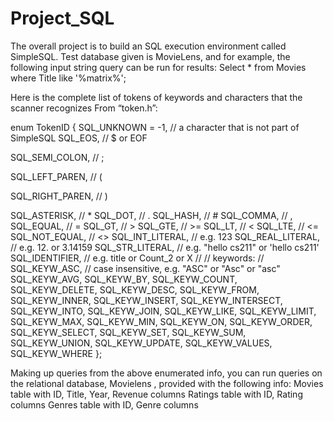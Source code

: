 # Project_SQL

The overall project is to build an SQL execution environment called SimpleSQL. Test database given is MovieLens,
and for example, the following input string query can be run for results: Select * from Movies where Title like '%matrix%';

Here is the complete list of tokens of keywords and characters that the scanner recognizes From “token.h”:

enum TokenID
{
 SQL_UNKNOWN = -1, // a character that is not part of SimpleSQL 
 SQL_EOS, // $ or EOF
 
 SQL_SEMI_COLON, // ;
 
 SQL_LEFT_PAREN, // (
 
 SQL_RIGHT_PAREN, // )
 
 SQL_ASTERISK, // *
 SQL_DOT, // .
 SQL_HASH, // #
 SQL_COMMA, // ,
 SQL_EQUAL, // =
 SQL_GT, // >
 SQL_GTE, // >=
 SQL_LT, // <
 SQL_LTE, // <=
 SQL_NOT_EQUAL, // <>
 SQL_INT_LITERAL, // e.g. 123
 SQL_REAL_LITERAL, // e.g. 12. or 3.14159
 SQL_STR_LITERAL, // e.g. "hello cs211" or 'hello cs211'
 SQL_IDENTIFIER, // e.g. title or Count_2 or X
 //
 // keywords:
 //
 SQL_KEYW_ASC, // case insensitive, e.g. "ASC" or "Asc" or "asc"
 SQL_KEYW_AVG,
 SQL_KEYW_BY,
 SQL_KEYW_COUNT,
 SQL_KEYW_DELETE,
 SQL_KEYW_DESC,
 SQL_KEYW_FROM,
 SQL_KEYW_INNER,
 SQL_KEYW_INSERT,
 SQL_KEYW_INTERSECT,
 SQL_KEYW_INTO,
 SQL_KEYW_JOIN,
 SQL_KEYW_LIKE,
 SQL_KEYW_LIMIT,
 SQL_KEYW_MAX,
 SQL_KEYW_MIN,
 SQL_KEYW_ON,
 SQL_KEYW_ORDER,
SQL_KEYW_SELECT,
 SQL_KEYW_SET,
 SQL_KEYW_SUM,
 SQL_KEYW_UNION,
 SQL_KEYW_UPDATE,
 SQL_KEYW_VALUES,
 SQL_KEYW_WHERE
};

Making up queries from the above enumerated info, you can run queries on the relational database, Movielens , provided with the following info:
Movies table with ID, Title, Year, Revenue columns
Ratings table with ID, Rating columns
Genres table with ID, Genre columns

